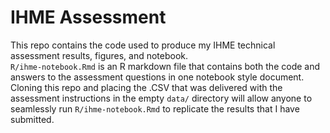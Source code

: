 # IHME Assessment
This repo contains the code used to produce my IHME technical assessment results, figures, and notebook.  
`R/ihme-notebook.Rmd` is an R markdown file that contains both the code and answers to the assessment questions in one notebook style document.  
Cloning this repo and placing the .CSV that was delivered with the assessment instructions in the empty `data/` directory will allow anyone to seamlessly run `R/ihme-notebook.Rmd` to replicate the results that I have submitted.  
